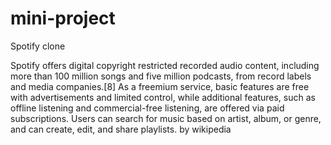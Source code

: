# mini-project

Spotify clone

  Spotify offers digital copyright restricted recorded audio content, including more than 100 million songs and five million podcasts, from record labels and media companies.[8] As a freemium service, basic features are free with advertisements and limited control, while additional features, such as offline listening and commercial-free listening, are offered via paid subscriptions. Users can search for music based on artist, album, or genre, and can create, edit, and share playlists. by wikipedia

